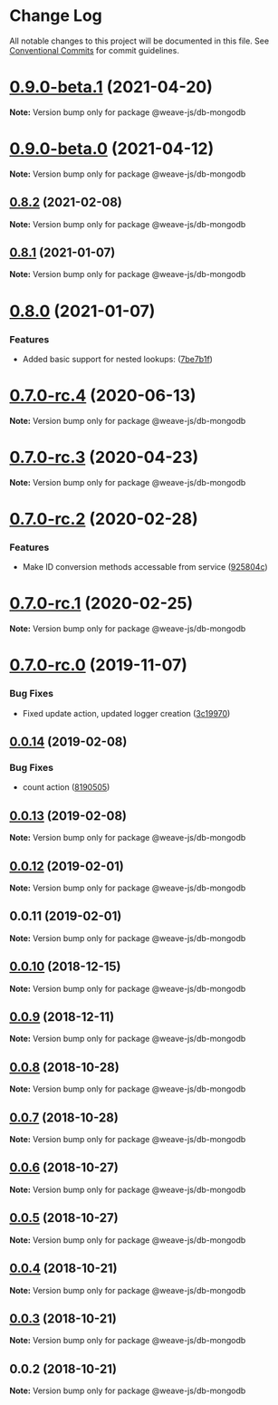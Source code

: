 # Change Log

All notable changes to this project will be documented in this file.
See [Conventional Commits](https://conventionalcommits.org) for commit guidelines.

# [0.9.0-beta.1](https://github.com/weave-microservices/weave-db/compare/@weave-js/db-mongodb@0.9.0-beta.0...@weave-js/db-mongodb@0.9.0-beta.1) (2021-04-20)

**Note:** Version bump only for package @weave-js/db-mongodb





# [0.9.0-beta.0](https://github.com/weave-microservices/weave-db/compare/@weave-js/db-mongodb@0.8.2...@weave-js/db-mongodb@0.9.0-beta.0) (2021-04-12)

**Note:** Version bump only for package @weave-js/db-mongodb





## [0.8.2](https://github.com/weave-microservices/weave-db/compare/@weave-js/db-mongodb@0.8.1...@weave-js/db-mongodb@0.8.2) (2021-02-08)

**Note:** Version bump only for package @weave-js/db-mongodb





## [0.8.1](https://github.com/weave-microservices/weave-db/compare/@weave-js/db-mongodb@0.8.0...@weave-js/db-mongodb@0.8.1) (2021-01-07)

**Note:** Version bump only for package @weave-js/db-mongodb





# [0.8.0](https://github.com/weave-microservices/weave-db/compare/@weave-js/db-mongodb@0.7.0-rc.4...@weave-js/db-mongodb@0.8.0) (2021-01-07)


### Features

* Added basic support for nested lookups: ([7be7b1f](https://github.com/weave-microservices/weave-db/commit/7be7b1f73940b300e95872e32a949544e1eb9765))





# [0.7.0-rc.4](https://github.com/weave-microservices/weave-db/compare/@weave-js/db-mongodb@0.7.0-rc.3...@weave-js/db-mongodb@0.7.0-rc.4) (2020-06-13)

**Note:** Version bump only for package @weave-js/db-mongodb





# [0.7.0-rc.3](https://github.com/weave-microservices/weave-db/compare/@weave-js/db-mongodb@0.7.0-rc.2...@weave-js/db-mongodb@0.7.0-rc.3) (2020-04-23)

**Note:** Version bump only for package @weave-js/db-mongodb





# [0.7.0-rc.2](https://github.com/weave-microservices/weave-db/compare/@weave-js/db-mongodb@0.7.0-rc.1...@weave-js/db-mongodb@0.7.0-rc.2) (2020-02-28)


### Features

* Make ID conversion methods accessable from service ([925804c](https://github.com/weave-microservices/weave-db/commit/925804cdb5479b6552dcf574ddaaedeb6fd30006))





# [0.7.0-rc.1](https://github.com/weave-microservices/weave-db/compare/@weave-js/db-mongodb@0.7.0-rc.0...@weave-js/db-mongodb@0.7.0-rc.1) (2020-02-25)

**Note:** Version bump only for package @weave-js/db-mongodb





# [0.7.0-rc.0](https://github.com/weave-microservices/weave-db/compare/@weave-js/db-mongodb@0.0.14...@weave-js/db-mongodb@0.7.0-rc.0) (2019-11-07)


### Bug Fixes

* Fixed update action, updated logger creation ([3c19970](https://github.com/weave-microservices/weave-db/commit/3c19970))





## [0.0.14](https://github.com/weave-microservices/weave-db/compare/@weave-js/db-mongodb@0.0.13...@weave-js/db-mongodb@0.0.14) (2019-02-08)


### Bug Fixes

*  count action ([8190505](https://github.com/weave-microservices/weave-db/commit/8190505))





## [0.0.13](https://github.com/weave-microservices/weave-db/compare/@weave-js/db-mongodb@0.0.12...@weave-js/db-mongodb@0.0.13) (2019-02-08)

**Note:** Version bump only for package @weave-js/db-mongodb





## [0.0.12](https://github.com/weave-microservices/weave-db/compare/@weave-js/db-mongodb@0.0.11...@weave-js/db-mongodb@0.0.12) (2019-02-01)

**Note:** Version bump only for package @weave-js/db-mongodb





## 0.0.11 (2019-02-01)

**Note:** Version bump only for package @weave-js/db-mongodb





## [0.0.10](https://github.com/fachw3rk/weave/compare/@weave-js/db-mongodb@0.0.9...@weave-js/db-mongodb@0.0.10) (2018-12-15)

**Note:** Version bump only for package @weave-js/db-mongodb





## [0.0.9](https://github.com/fachw3rk/weave/compare/@weave-js/db-mongodb@0.0.8...@weave-js/db-mongodb@0.0.9) (2018-12-11)

**Note:** Version bump only for package @weave-js/db-mongodb





## [0.0.8](https://github.com/fachw3rk/weave/compare/@weave-js/db-mongodb@0.0.7...@weave-js/db-mongodb@0.0.8) (2018-10-28)

**Note:** Version bump only for package @weave-js/db-mongodb





## [0.0.7](https://github.com/fachw3rk/weave/compare/@weave-js/db-mongodb@0.0.6...@weave-js/db-mongodb@0.0.7) (2018-10-28)

**Note:** Version bump only for package @weave-js/db-mongodb





## [0.0.6](https://github.com/fachw3rk/weave/compare/@weave-js/db-mongodb@0.0.5...@weave-js/db-mongodb@0.0.6) (2018-10-27)

**Note:** Version bump only for package @weave-js/db-mongodb





## [0.0.5](https://github.com/fachw3rk/weave/compare/@weave-js/db-mongodb@0.0.4...@weave-js/db-mongodb@0.0.5) (2018-10-27)

**Note:** Version bump only for package @weave-js/db-mongodb





## [0.0.4](https://github.com/fachw3rk/weave/compare/@weave-js/db-mongodb@0.0.3...@weave-js/db-mongodb@0.0.4) (2018-10-21)

**Note:** Version bump only for package @weave-js/db-mongodb





## [0.0.3](https://github.com/fachw3rk/weave/compare/@weave-js/db-mongodb@0.0.2...@weave-js/db-mongodb@0.0.3) (2018-10-21)

**Note:** Version bump only for package @weave-js/db-mongodb





<a name="0.0.2"></a>
## 0.0.2 (2018-10-21)

**Note:** Version bump only for package @weave-js/db-mongodb
